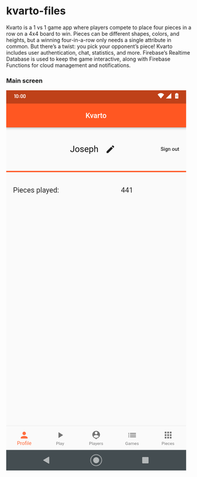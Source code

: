 # kvarto-files

Kvarto is a 1 vs 1 game app where players compete to place four pieces in a row on a 4x4 board to win. Pieces can be different shapes, colors, and heights, but a winning four-in-a-row only needs a single attribute in common. But there’s a twist: you pick your opponent’s piece! Kvarto includes user authentication, chat, statistics, and more. Firebase’s Realtime Database is used to keep the game interactive, along with Firebase Functions for cloud management and notifications.

### Main screen
![Profile tab](Screenshots/Screenshot_20210217-154802.png?raw=true "Title")
